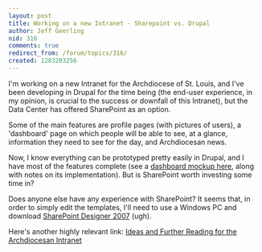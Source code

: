 ```yaml
---
layout: post
title: Working on a new Intranet - Sharepoint vs. Drupal
author: Jeff Geerling
nid: 316
comments: true
redirect_from: /forum/topics/316/
created: 1283203256
---
```

<p>I&#39;m working on a new Intranet for the Archdiocese of St. Louis, and I&#39;ve been developing in Drupal for the time being (the end-user experience, in my opinion, is crucial to the success or downfall of this Intranet), but the Data Center has offered SharePoint as an option.</p>
<p>Some of the main features are profile pages (with pictures of users), a &#39;dashboard&#39; page on which people will be able to see, at a glance, information they need to see for the day, and Archdiocesan news.</p>
<p>Now, I know everything can be prototyped pretty easily in Drupal, and I have most of the features complete (see a <a href="http://archstldev.com/node/435">dashboard mockup here</a>, along with notes on its implementation). But is SharePoint worth investing some time in?</p>
<p>Does anyone else have any experience with SharePoint? It seems that, in order to simply edit the templates, I&#39;ll need to use a Windows PC and download <a href="http://www.microsoft.com/downloads/details.aspx?FamilyID=baa3ad86-bfc1-4bd4-9812-d9e710d44f42&amp;displaylang=en" rel="nofollow">SharePoint Designer 2007</a> (ugh).</p>
<p>Here&#39;s another highly relevant link: <a href="http://archstldev.com/node/374">Ideas and Further Reading for the Archdiocesan Intranet</a></p>
